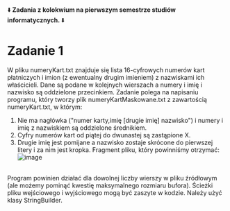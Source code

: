 ⬇️<b> Zadania z kolokwium na pierwszym semestrze studiów informatycznych. </b>⬇️
# Zadanie 1
W pliku numeryKart.txt znajduje się lista 16-cyfrowych numerów kart płatniczych i imion (z ewentualny drugim imieniem) z nazwiskami ich właścicieli. Dane są podane w kolejnych wierszach a numery i imię i nazwisko są oddzielone przecinkiem. Zadanie polega na napisaniu programu, który tworzy plik numeryKartMaskowane.txt z zawartością numeryKart.txt, w którym:
<br>
1. Nie ma nagłówka ("numer karty,imię [drugie imię] nazwisko") i numery i imię z nazwiskiem są oddzielone średnikiem.
2. Cyfry numerów kart od piątej do dwunastej są zastąpione X.
3. Drugie imię jest pomijane a nazwisko zostaje skrócone do pierwszej litery i za nim jest kropka.
Fragment pliku, który powinniśmy otrzymać:
![image](https://user-images.githubusercontent.com/103256053/177726827-21f1eade-efd6-4370-84a9-c8bb41a9a16a.png)
<br>
Program powinien działać dla dowolnej liczby wierszy w pliku źródłowym (ale możemy pominąć kwestię maksymalnego rozmiaru bufora). Ścieżki pliku wejściowego i wyjściowego mogą być zaszyte w kodzie. Należy użyć klasy StringBuilder.
